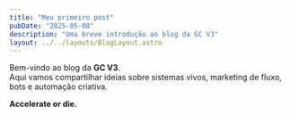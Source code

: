 ```yaml
---
title: "Meu primeiro post"
pubDate: "2025-05-08"
description: "Uma breve introdução ao blog da GC V3"
layout: ../../layouts/BlogLayout.astro
---
```


Bem-vindo ao blog da **GC V3**.  
Aqui vamos compartilhar ideias sobre sistemas vivos, marketing de fluxo, bots e automação criativa.

**Accelerate or die.**
